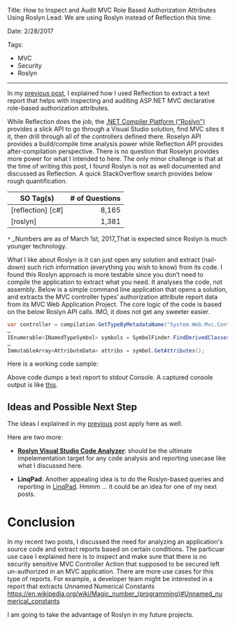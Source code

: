 Title: How to Inspect and Audit MVC Role Based Authorization Attributes Using Roslyn
Lead: We are using Roslyn instead of Reflection this time.

Date: 2/28/2017

Tags:

- MVC
- Security
- Roslyn

---

In my [previous post](how-to-inspect-and-audit-asp.net-mvc-declarative-role-based-authorization-attributes), I explained how I used Reflection to extract a text report that helps with inspecting and auditing ASP.NET MVC declarative role-based authorization attributes.

While Reflection does the job, the [.NET Compiler Platform ("Roslyn")](https://github.com/dotnet/roslyn ".NET Compiler Platform") provides a slick API to go through a Visual Studio solution, find MVC sites it it, then drill through all of the controllers defined there. Roselyn API provides a build/compile time analysis power while Reflection API provides after-compilation perspective. There is no question that Roselyn provides more power for what I intended to here. The only minor challenge is that at the time of writing this post, I found Roslyn is not as well documented and discussed as Reflection. A quick StackOverflow search provides below rough quantification. 

| SO Tag(s)        | # of Questions |
|-|-:|
| [reflection] [c#] | 8,165|
| [roslyn] | 1,381|

`*` _Numbers are as of March 1st, 2017_That is expected since Roslyn is much younger technology.

What I like about Roslyn is it can just open any solution and extract (nail-down) such rich information (everything you wish to know) from its code. I found this Roslyn approach is more testable since you don’t need to compile the application to extract what you need. It analyses the code, not assembly. 
Below is a simple command line application that opens a solution, and extracts the MVC controller types’ authorization attribute report data from its MVC Web Application Project. 
The core logic of the code is based on the below Roslyn API calls. IMO, it does not get any sweeter easier.

```cs
var controller = compilation.GetTypeByMetadataName("System.Web.Mvc.Controller");
…
IEnumerable<INamedTypeSymbol> symbols = SymbolFinder.FindDerivedClassesAsync(controller, solution).Result;
…
ImmutableArray<AttributeData> attribs = symbol.GetAttributes();
```

Here is a working code sample:

<script src="https://gist.github.com/AliMoeen/21416e979659136f260f0f0a970045ef.js"></script>

Above code dumps a text report to stdout Console. A captured console output is like [this](files/roslyn-mvc-authorization-attributes-report-sample.txt).  

## Ideas and Possible Next Step

The ideas I explained in my [previous](how-to-inspect-and-audit-asp.net-mvc-declarative-role-based-authorization-attributes#ideas) post apply here as well.

Here are two more:

+ **[Roslyn Visual Studio Code Analyzer](https://github.com/dotnet/roslyn/wiki/How-To-Write-a-C%23-Analyzer-and-Code-Fix)**: should be the ultimate impelementation target for any code analysis and reporting usecase like what I discussed here.
 
+ **LinqPad**: Another appealing idea is to do the Roslyn-based queries and reporting in [LinqPad](https://www.linqpad.net/). Hmmm ... it could be an idea for one of my next posts.

# Conclusion
In my recent two posts, I discussed the need for analyzing an application's source code and extract reports based on certain conditions. 
The particuar use case I explained here is to inspect and make sure that there is no security sensitive MVC Controller Action that supposed to be secured left un-authorized in an MVC application. There are more use cases for this type of reports. For example, a developer team might be interested in a report that extracts Unnamed Numerical Constants https://en.wikipedia.org/wiki/Magic_number_(programming)#Unnamed_numerical_constants  

I am going to take the advantage of Roslyn in my future projects. 

